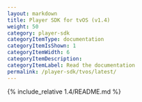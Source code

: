```yaml
---
layout: markdown
title: Player SDK for tvOS (v1.4)
weight: 50
category: player-sdk
categoryItemType: documentation
categoryItemIsShown: 1
categoryItemWidth: 6
categoryItemDescription:
categoryItemLabel: Read the documentation
permalink: /player-sdk/tvos/latest/
---
```

{% include_relative 1.4/README.md  %}
